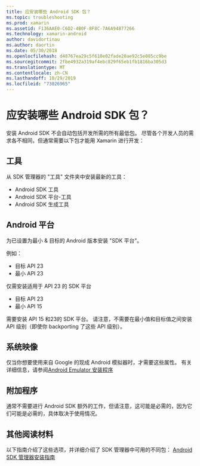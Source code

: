 ```yaml
---
title: 应安装哪些 Android SDK 包？
ms.topic: troubleshooting
ms.prod: xamarin
ms.assetid: F136AAE0-C6D2-4B0F-8F8C-7A6A94877266
ms.technology: xamarin-android
author: davidortinau
ms.author: daortin
ms.date: 05/30/2018
ms.openlocfilehash: d48767ea29c5f610e02fade20ae92c5e085cc9be
ms.sourcegitcommit: 2fbe4932a319af4ebc829f65eb1fb1816ba305d3
ms.translationtype: MT
ms.contentlocale: zh-CN
ms.lasthandoff: 10/29/2019
ms.locfileid: "73026965"
---
```

# <a name="which-android-sdk-packages-should-i-install"></a>应安装哪些 Android SDK 包？

安装 Android SDK 不会自动包括开发所需的所有最低包。 尽管各个开发人员的需求各不相同，但通常需要以下包才能用 Xamarin 进行开发：

## <a name="tools"></a>工具

从 SDK 管理器的 "工具" 文件夹中安装最新的工具：

- Android SDK 工具
- Android SDK 平台-工具
- Android SDK 生成工具

## <a name="android-platforms"></a>Android 平台

为已设置为最小 & 目标的 Android 版本安装 "SDK 平台"。 

例如：

- 目标 API 23
- 最小 API 23

仅需安装适用于 API 23 的 SDK 平台

- 目标 API 23
- 最小 API 15

需要安装 API 15 和23的 SDK 平台。 请注意，不需要在最小值和目标值之间安装 API 级别（即使你 backporting 了这些 API 级别）。

## <a name="system-images"></a>系统映像

仅当你想要使用来自 Google 的现成 Android 模拟器时，才需要这些属性。 有关详细信息，请参阅[Android Emulator 安装程序](~/android/get-started/installation/android-emulator/index.md)

## <a name="extras"></a>附加程序
通常不需要进行 Android SDK 额外的工作，但请注意，这可能是必需的，因为它们可能是必需的，具体取决于使用情况。

## <a name="further-reading"></a>其他阅读材料
以下指南介绍了这些选项，并详细介绍了 SDK 管理器中可用的不同包： [Android SDK 管理器安装指南](http://www.themethodology.net/2015/02/android-sdk-manager-setup-for.html?m=1)
